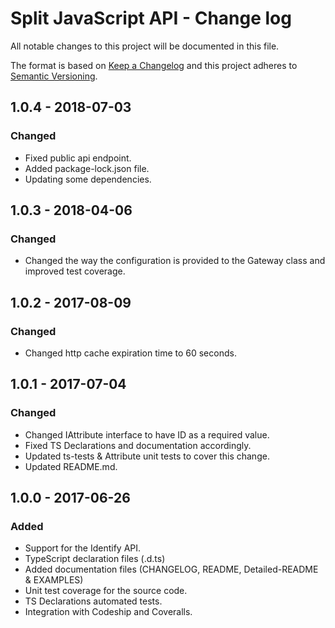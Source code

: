 # Split JavaScript API - Change log
All notable changes to this project will be documented in this file.

The format is based on [Keep a Changelog](http://keepachangelog.com/)
and this project adheres to [Semantic Versioning](http://semver.org/).

## 1.0.4 - 2018-07-03
### Changed
- Fixed public api endpoint.
- Added package-lock.json file.
- Updating some dependencies.

## 1.0.3 - 2018-04-06
### Changed
- Changed the way the configuration is provided to the Gateway class and improved test coverage.

## 1.0.2 - 2017-08-09
### Changed
- Changed http cache expiration time to 60 seconds.

## 1.0.1 - 2017-07-04
### Changed
- Changed IAttribute interface to have ID as a required value.
- Fixed TS Declarations and documentation accordingly. 
- Updated ts-tests & Attribute unit tests to cover this change.
- Updated README.md.

## 1.0.0 - 2017-06-26
### Added
- Support for the Identify API.
- TypeScript declaration files (.d.ts)
- Added documentation files (CHANGELOG, README, Detailed-README & EXAMPLES)
- Unit test coverage for the source code.
- TS Declarations automated tests.
- Integration with Codeship and Coveralls.

[1.0.0]: https://github.com/splitio/javascript-api/releases/tag/v1.0.0
[1.0.1]: https://github.com/splitio/javascript-api/releases/tag/v1.0.1
[1.0.2]: https://github.com/splitio/javascript-api/releases/tag/v1.0.2
[1.0.3]: https://github.com/splitio/javascript-api/releases/tag/v1.0.3
[1.0.4]: https://github.com/splitio/javascript-api/releases/tag/v1.0.4